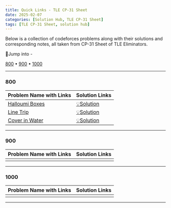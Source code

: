 ```yaml
---
title: Quick Links - TLE CP-31 Sheet
date: 2025-02-07
categories: [Solution Hub, TLE CP-31 Sheet]
tags: [TLE CP-31 Sheet, solution hub]
---
```


Below is a collection of codeforces problems along with their solutions and corresponding notes, all taken from CP-31 Sheet of TLE Eliminators.

🚩Jump into -

[800](#800) • [900](#900) • [1000](#1000)

---

### 800

| Problem Name with Links                                            | Solution Links                                                   |
|--------------------------------------------------------------------|------------------------------------------------------------------|
| [Halloumi Boxes](https://codeforces.com/problemset/problem/1903/A) | [💡Solution](https://mdnrkn.github.io/posts/800-Halloumi-Boxes/) |
| [Line Trip](https://codeforces.com/problemset/problem/1901/A)      | [💡Solution](https://mdnrkn.github.io/posts/800-Line-Trip/)      |
| [Cover in Water](https://codeforces.com/problemset/problem/1900/A) | [💡Solution](https://mdnrkn.github.io/posts/800-Cover-in-Water)  |

---

### 900

| Problem Name with Links | Solution Links |
|-------------------------|----------------|
|                         |                |

---

### 1000

| Problem Name with Links | Solution Links |
|-------------------------|----------------|
|                         |                |

---
